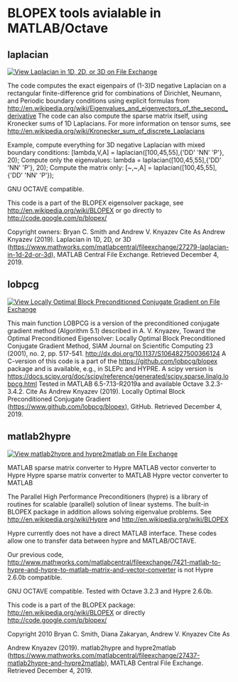 BLOPEX tools avialable in MATLAB/Octave
===============================================================

laplacian
-------
[![View Laplacian in 1D, 2D, or 3D on File Exchange](https://www.mathworks.com/matlabcentral/images/matlab-file-exchange.svg)](https://www.mathworks.com/matlabcentral/fileexchange/27279-laplacian-in-1d-2d-or-3d)

The code computes the exact eigenpairs of (1-3)D negative Laplacian on a rectangular finite-difference grid for combinations of Dirichlet, Neumann, and Periodic boundary conditions using explicit formulas from
http://en.wikipedia.org/wiki/Eigenvalues_and_eigenvectors_of_the_second_derivative
The code can also compute the sparse matrix itself, using Kronecker sums of 1D Laplacians. For more information on tensor sums, see
http://en.wikipedia.org/wiki/Kronecker_sum_of_discrete_Laplacians

Example, compute everything for 3D negative Laplacian with mixed boundary conditions:
[lambda,V,A] = laplacian([100,45,55],{'DD' 'NN' 'P'}, 20);
Compute only the eigenvalues:
lambda = laplacian([100,45,55],{'DD' 'NN' 'P'}, 20);
Compute the matrix only:
[~,~,A] = laplacian([100,45,55],{'DD' 'NN' 'P'});

GNU OCTAVE compatible.

This code is a part of the BLOPEX eigensolver package, see
http://en.wikipedia.org/wiki/BLOPEX
or go directly to
http://code.google.com/p/blopex/

Copyright owners: Bryan C. Smith and Andrew V. Knyazev
Cite As
Andrew Knyazev (2019). Laplacian in 1D, 2D, or 3D (https://www.mathworks.com/matlabcentral/fileexchange/27279-laplacian-in-1d-2d-or-3d), MATLAB Central File Exchange. Retrieved December 4, 2019.


lobpcg
-------
[![View Locally Optimal Block Preconditioned Conjugate Gradient on File Exchange](https://www.mathworks.com/matlabcentral/images/matlab-file-exchange.svg)](https://www.mathworks.com/matlabcentral/fileexchange/48-locally-optimal-block-preconditioned-conjugate-gradient)

This main function LOBPCG is a version of the preconditioned conjugate gradient method (Algorithm 5.1) described in A. V. Knyazev, Toward the Optimal Preconditioned Eigensolver: Locally Optimal Block Preconditioned Conjugate Gradient Method, SIAM Journal on Scientific Computing 23 (2001), no. 2, pp. 517-541. http://dx.doi.org/10.1137/S1064827500366124
A C-version of this code is a part of the https://github.com/lobpcg/blopex
package and is available, e.g., in SLEPc and HYPRE. A scipy version is https://docs.scipy.org/doc/scipy/reference/generated/scipy.sparse.linalg.lobpcg.html
Tested in MATLAB 6.5-7.13-R2019a and available Octave 3.2.3-3.4.2.
Cite As
Andrew Knyazev (2019). Locally Optimal Block Preconditioned Conjugate Gradient (https://www.github.com/lobpcg/blopex), GitHub. Retrieved December 4, 2019.

matlab2hypre
-------
[![View matlab2hypre and hypre2matlab on File Exchange](https://www.mathworks.com/matlabcentral/images/matlab-file-exchange.svg)](https://www.mathworks.com/matlabcentral/fileexchange/27437-matlab2hypre-and-hypre2matlab)



MATLAB sparse matrix converter to Hypre
MATLAB vector converter to Hypre
Hypre sparse matrix converter to MATLAB
Hypre vector converter to MATLAB

The Parallel High Performance Preconditioners (hypre) is a library of routines for scalable (parallel) solution of linear systems. The built-in BLOPEX package in addition allows solving eigenvalue problems. See http://en.wikipedia.org/wiki/Hypre and http://en.wikipedia.org/wiki/BLOPEX

Hypre currently does not have a direct MATLAB interface. These codes allow one to transfer data between hypre and MATLAB/OCTAVE.

Our previous code,
http://www.mathworks.com/matlabcentral/fileexchange/7421-matlab-to-hypre-and-hypre-to-matlab-matrix-and-vector-converter
is not Hypre 2.6.0b compatible.

GNU OCTAVE compatible. Tested with Octave 3.2.3 and Hypre 2.6.0b.

This code is a part of the BLOPEX package:
http://en.wikipedia.org/wiki/BLOPEX or directly http://code.google.com/p/blopex/

Copyright 2010 Bryan C. Smith, Diana Zakaryan, Andrew V. Knyazev
Cite As

Andrew Knyazev (2019). matlab2hypre and hypre2matlab (https://www.mathworks.com/matlabcentral/fileexchange/27437-matlab2hypre-and-hypre2matlab), MATLAB Central File Exchange. Retrieved December 4, 2019.
